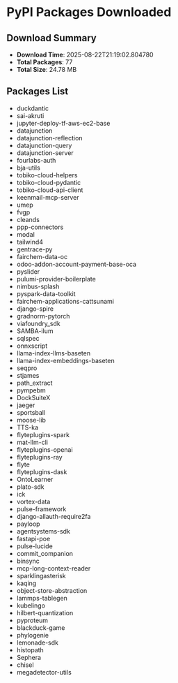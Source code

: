 # PyPI Packages Downloaded

## Download Summary
- **Download Time**: 2025-08-22T21:19:02.804780
- **Total Packages**: 77
- **Total Size**: 24.78 MB

## Packages List
- duckdantic
- sai-akruti
- jupyter-deploy-tf-aws-ec2-base
- datajunction
- datajunction-reflection
- datajunction-query
- datajunction-server
- fourlabs-auth
- bja-utils
- tobiko-cloud-helpers
- tobiko-cloud-pydantic
- tobiko-cloud-api-client
- keenmail-mcp-server
- umep
- fvgp
- cleands
- ppp-connectors
- modal
- tailwind4
- gentrace-py
- fairchem-data-oc
- odoo-addon-account-payment-base-oca
- pyslider
- pulumi-provider-boilerplate
- nimbus-splash
- pyspark-data-toolkit
- fairchem-applications-cattsunami
- django-spire
- gradnorm-pytorch
- viafoundry_sdk
- SAMBA-ilum
- sqlspec
- onnxscript
- llama-index-llms-baseten
- llama-index-embeddings-baseten
- seqpro
- stjames
- path_extract
- pympebm
- DockSuiteX
- jaeger
- sportsball
- moose-lib
- TTS-ka
- flyteplugins-spark
- mat-llm-cli
- flyteplugins-openai
- flyteplugins-ray
- flyte
- flyteplugins-dask
- OntoLearner
- plato-sdk
- ick
- vortex-data
- pulse-framework
- django-allauth-require2fa
- payloop
- agentsystems-sdk
- fastapi-poe
- pulse-lucide
- commit_companion
- binsync
- mcp-long-context-reader
- sparklingasterisk
- kaqing
- object-store-abstraction
- lammps-tablegen
- kubelingo
- hilbert-quantization
- pyproteum
- blackduck-game
- phylogenie
- lemonade-sdk
- histopath
- Sephera
- chisel
- megadetector-utils
